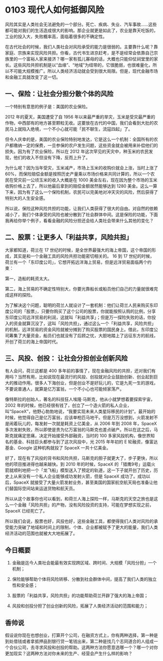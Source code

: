 # 0103 现代人如何抵御风险
风险其实是人类社会无法避免的一个部分。死亡、疾病、失业、汽车事故……这些都可能对我们的生活造成很大的影响。那企业就更是如此了，农业是靠天吃饭的，工业的投入大，失败概率高，面临着很多的不确定性。

在古代社会的时候，我们人类社会对风险承受的能力是很弱的。主要靠什么呢？靠家庭、宗族来实现风险共担。你看，古代书生进京赶考，是不是经常会依靠自己宗族里的一个富裕人家来接济？哪一家有孤儿寡母的话，大概也只能仰仗祠堂里的家长。这些风险共担机制是以“血缘”、“地域”为纽带的，它很脆弱，也很难量化，所以不可能大规模推广。所以人类经济活动就会受到很大局限。但是，现代金融市场和金融工具就改变了这一切。

## 一、保险：让社会分担分散个体的风险
一个特别有意思的例子是：美国的农业保险。

2012 年的夏天，美国遭受了自 1956 年以来最严重的旱灾，玉米是受灾最严重的作物，中西部有的地方甚至颗粒无收。这要放在古代的中国，我们会看到大批的农民马上就陷入绝境，一个不小心就可能「民不聊生，流寇四起」了。

但令人庆幸的是，美国的农业保险特别地发达，它是这么一个机制：全国所有的农户都缴纳一定的保费，一旦参保的农户发生问题，这些资金就会被用来补偿他们的损失。因为有了农业保险，所以在 2012 年这次罕见的天灾中，种玉米的农民发现，他们的收入不但没有下降，反而上升了。

为什么呢？因为当年受灾，玉米减产，市场上玉米的收购价就会上涨，当时上涨了 60%，而保险赔偿金额是按照历史产量乘以市场价格来共同计算的，所以一个农民在受灾前一公顷玉米的收入大概是在 1000 美金左右，现在因为整个市场的玉米收购价格上去了，所以他最后拿到的赔偿金额居然能够达到 1280 美金。这么一算下来，因为有了这么一个保险机制，农民可以完美地对冲天灾的风险，然后获得了特别大的人生安全感。

所以说，保险这种风险共担的功能，让我们人类获得了很大的自由。对自然的依赖减小了，我们个体承受的风险也被分散到了社会群体中间。这是保险的功能，下面我再给你举个例子，看看金融的风险分担还会给人类社会带来什么其他的变化？ 

## 二、股票：让更多人「利益共享，风险共担」
大家都知道，荷兰在 17 世纪的时候，是全世界最强大的海上帝国，这个帝国的形成，其实是和一个金融工具的风险共担功能密切相关的。
 16 到 17 世纪的时候，荷兰有一个「东印度公司」，它想开拓远洋海上贸易，但是远洋贸易面临两个约束：
 
第一，造船的耗资太大。

第二，海上贸易的不确定性特别大，你要光靠船长或船员他们自己的力量就很难完成这样的探险。

为了解决这个问题，聪明的荷兰人就设计了一套机制：他们让荷兰人民来购买东印度公司的「股票」，只要你购买了这个公司的股票，你就能按照认购的比例，分享东印度公司远洋贸易的利润，这就叫「利益共享」；但是万一探险失败的话，你投入的资金就算沉没了，这叫「风险共担」，通过这么一个「利益共享，风险共担」的机制，远洋贸易的资金风险就被分摊到了购买股票的国民身上。借此，东印度公司筹集了大量资金，船员们也就没有了后顾之忧，大胆地踏上了远征东方的航线，开创了荷兰的海上帝国时代。 

## 三、风投、创投： 让社会分担创业创新风险
有人会问，荷兰这都是 400 多年前的事情了，现在金融风险的共担，还对我们有用吗？当然有用，比如说现在最流行的风投、创投就对企业鼓励创新、创业起到巨大的推动作用。很多人下海创业，但是创业不是好玩儿的，它是九死一生的游戏，不要说普通人，就算是亿万富翁，一个不小心也可能倾家荡产。

像特斯拉的创始人，著名的科技狂人埃隆·马斯克，他从小就梦想着要探索宇宙，2002 年的时候，他已经很有钱了，创立了一个造火箭的私人企业，叫“SpaceX”，他野心勃勃地说，“我要实现未来人类星际移民的计划”。最开始的时候，他觉得自己是亿万富翁，应该单枪匹马地干。但是万万没想到，火箭发射不是闹着玩儿的，每发射一次就是耗资上亿美金，从 2006 年到 2008 年，SpaceX 多次发射失败，所以即使是贵为亿万富翁的马斯克也差点破产。所以在这之后，马斯克就痛定思痛，决定开始接受外部融资，当时的 100 多家风投机构，像世界知名的基金、科技巨头都参与到了这次风投中，光 2015 年年初的 E 轮融资，像富达基金、Google 这种机构就投了 SpaceX 一共十亿美金。

好了，现在有了风投的背书和风险共担，马斯克的胆子就更大了，步子更快，所以他的项目推进得也越来越快。到 2010 年的时候，SpaceX 的「猎鹰9号」运载火箭就顺利地把一个「龙飞船」模型送入了预定的轨道，这一下子就开创了历史，历史上从来没有一个私人企业能够成功发射火箭，但是 SpaceX 成功了。成功以后，SpaceX 就接受了大量火箭发射业务，甚至美国的国家航空航天局也准备让他们替国际空间站来运送货物和航天员。

所以从这个故事你也可以看到，和荷兰人海上探险一样，马斯克的天空之旅也是这么一个金融「风险共担」的产物，没有风险投资的支持，可能在梦想实现之前，SpaceX 已经死亡了。

所以我们会说，股票也好，风投也好，这些金融工具，都使得我们人类对风险的承受能力突破了地域和时间上的限制，个体、企业都被赋予了更大的能量，我们人类经济活动的范围也就被大大地拓展了。

## 今日概要

1. 金融是迄今人类社会能最有效实现跨区域、跨时间、大规模「风险分担」一个机制；
 
2. 保险能够帮助个体将风险转移、分散到社会群体中间，提高了我们人类的独立性和安全感；

3. 股票的「利益共享，风险共担」的功能帮助荷兰开辟了强大的海上帝国；
 
4. 风投和创投分担了创业创新的风险，拓展了人类经济活动的范围和能力；

## 香帅说
假设说你现在也想创业，打算开个公司，在融资方式上，你有两种选择，第一种是到处借钱或者拿抵押品到银行贷一笔钱出来，第二种是找几个志同道合的人组成一个合伙公司，去寻求风投和创投的帮助。这两种方法你愿意选哪一个？哪一个对你更加现实？这两种方法对你未来的生产、经营会产生什么样的影响？